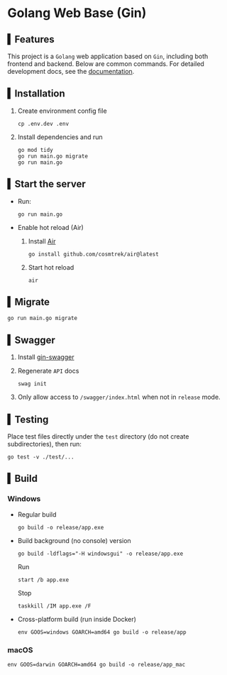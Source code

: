 # Golang Web Base (Gin)

## ▍Features
This project is a `Golang` web application based on `Gin`, including both frontend and backend. Below are common commands. For detailed development docs, see the [documentation](/docs/document/).


## ▍Installation
1. Create environment config file
    ```
    cp .env.dev .env
    ```

2. Install dependencies and run
    ```
    go mod tidy
    go run main.go migrate
    go run main.go
    ```

## ▍Start the server
- Run:
    ```
    go run main.go
    ```

- Enable hot reload (Air)
    1. Install [Air](https://github.com/cosmtrek/air)
        ```
        go install github.com/cosmtrek/air@latest
        ```
    2. Start hot reload
        ```
        air
        ```

## ▍Migrate
```
go run main.go migrate
```

## ▍Swagger 
1. Install [gin-swagger](https://github.com/swaggo/gin-swagger)

2. Regenerate `API` docs
    ```
    swag init
    ```
3. Only allow access to `/swagger/index.html` when not in `release` mode.


## ▍Testing
Place test files directly under the `test` directory (do not create subdirectories), then run:
```
go test -v ./test/...
```

## ▍Build
### Windows
- Regular build
    ```
    go build -o release/app.exe
    ```

- Build background (no console) version
    ```
    go build -ldflags="-H windowsgui" -o release/app.exe
    ```

    Run
    ```
    start /b app.exe
    ```

    Stop
    ```
    taskkill /IM app.exe /F
    ```

- Cross-platform build (run inside Docker)
    ```
    env GOOS=windows GOARCH=amd64 go build -o release/app
    ```

### macOS
```
env GOOS=darwin GOARCH=amd64 go build -o release/app_mac
```

